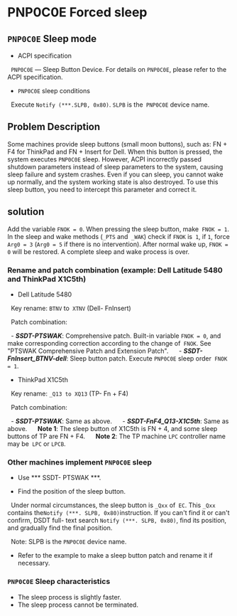 # PNP0C0E Forced sleep

## `PNP0C0E` Sleep mode

- ACPI specification

  `PNP0C0E` — Sleep Button Device. For details on `PNP0C0E`, please refer to the ACPI specification.

- `PNP0C0E` sleep conditions

  Execute `Notify (***.SLPB, 0x80)`. `SLPB` is the` PNP0C0E` device name.

## Problem Description

Some machines provide sleep buttons (small moon buttons), such as: FN + F4 for ThinkPad and FN + Insert for Dell. When this button is pressed, the system executes `PNP0C0E` sleep. However, ACPI incorrectly passed shutdown parameters instead of sleep parameters to the system, causing sleep failure and system crashes. Even if you can sleep, you cannot wake up normally, and the system working state is also destroyed. To use this sleep button, you need to intercept this parameter and correct it.

## solution

Add the variable `FNOK = 0`. When pressing the sleep button, make` FNOK = 1`. In the sleep and wake methods (`_PTS` and` _WAK`) check if `FNOK` is` 1`, if `1`, force` Arg0 = 3` (`Arg0 = 5` if there is no intervention). After normal wake up, `FNOK = 0` will be restored. A complete sleep and wake process is over.

### Rename and patch combination (example: Dell Latitude 5480 and ThinkPad X1C5th)

- Dell Latitude 5480

  Key rename: `BTNV` to` XTNV` (Dell- FnInsert)

  Patch combination:

  - ***SSDT-PTSWAK***: Comprehensive patch. Built-in variable `FNOK = 0`, and make corresponding correction according to the change of` FNOK`. See "PTSWAK Comprehensive Patch and Extension Patch".
  
  - ***SSDT-FnInsert_BTNV-dell***: Sleep button patch. Execute `PNP0C0E` sleep order` FNOK = 1`.

- ThinkPad X1C5th

  Key rename: `_Q13 to XQ13` (TP- Fn + F4)

  Patch combination:

  - ***SSDT-PTSWAK***: Same as above.
  
  - ***SSDT-FnF4_Q13-X1C5th***: Same as above.
  
  **Note 1**: The sleep button of X1C5th is FN + 4, and some sleep buttons of TP are FN + F4.
  
  **Note 2**: The TP machine `LPC` controller name may be` LPC` or `LPCB`.

### Other machines implement `PNP0C0E` sleep

- Use *** SSDT- PTSWAK ***.

- Find the position of the sleep button.

  Under normal circumstances, the sleep button is `_Qxx` of` EC`. This `_Qxx` contains the` Notify (***. SLPB, 0x80) `instruction. If you can't find it or can't confirm, DSDT full- text search `Notify (***. SLPB, 0x80)`, find its position, and gradually find the final position.

  Note: SLPB is the `PNP0C0E` device name.

- Refer to the example to make a sleep button patch and rename it if necessary.

### `PNP0C0E` Sleep characteristics

- The sleep process is slightly faster.
- The sleep process cannot be terminated.
